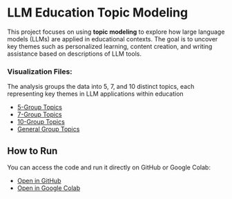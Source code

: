 # LLM Education Topic Modeling

This project focuses on using **topic modeling** to explore how large language models (LLMs) are applied in educational contexts. The goal is to uncover key themes such as personalized learning, content creation, and writing assistance based on descriptions of LLM tools.

### Visualization Files:

The analysis groups the data into 5, 7, and 10 distinct topics, each representing key themes in LLM applications within education

- [5-Group Topics](https://saeed-saffari.github.io/LLM_education_topic_modeling/lda_visualization_5_group.html)
- [7-Group Topics](https://saeed-saffari.github.io/LLM_education_topic_modeling/lda_visualization_7_group.html)
- [10-Group Topics](https://saeed-saffari.github.io/LLM_education_topic_modeling/lda_visualization_10_group.html)
- [General Group Topics](https://saeed-saffari.github.io/LLM_education_topic_modeling/lda_visualization_general.html)


## How to Run

You can access the code and run it directly on GitHub or Google Colab:

- [Open in GitHub](https://github.com/saeed-saffari/LLM_education_topic_modeling/blob/main/topic_modeling_001.ipynb)
- [Open in Google Colab](https://colab.research.google.com/github/saeed-saffari/LLM_education_topic_modeling/blob/main/topic_modeling_001.ipynb)

